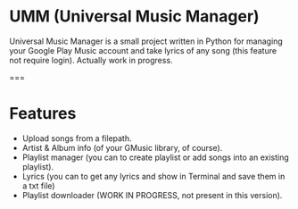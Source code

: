 UMM (Universal Music Manager)
===

Universal Music Manager is a small project written in Python for managing your Google Play Music account
and take lyrics of any song (this feature not require login). Actually work in progress. 

===

Features
===

- Upload songs from a filepath.
- Artist & Album info (of your GMusic library, of course).
- Playlist manager (you can to create playlist or add songs into an existing playlist).
- Lyrics (you can to get any lyrics and show in Terminal and save them in a txt file)
- Playlist downloader (WORK IN PROGRESS, not present in this version).


